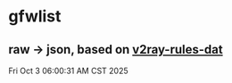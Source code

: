 # gfwlist
## raw -> json, based on [v2ray-rules-dat](https://github.com/Loyalsoldier/v2ray-rules-dat)
Fri Oct  3 06:00:31 AM CST 2025

